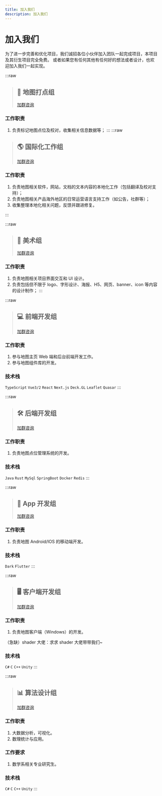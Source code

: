 ```yaml
---
title: 加入我们
description: 加入我们
---
```


# 加入我们

为了进一步完善和优化项目，我们诚招各位小伙伴加入团队一起完成项目，本项目及其衍生项目完全免费。
或者如果您有任何其他有任何好的想法或者设计，也欢迎加入我们一起实现。

:::raw

> ## 📌 地图打点组
>
> [加群咨询](https://qm.qq.com/cgi-bin/qm/qr?k=32bm2dve4iT1LbqbDhrJTFpS7z_UYOwl&jump_from=webapi 'QQ群 992165223')

### 工作职责

1. 负责标记地图点位及校对，收集相关信息数据等；
   :::
   :::raw

> ## 🌎 国际化工作组
>
> [加群咨询](https://qm.qq.com/cgi-bin/qm/qr?k=jkbGpnEQlZ-1J2W0_RpWJXDkqD49Z-8N&jump_from=webapi 'QQ群 717152601')

### 工作职责

1. 负责地图相关软件，网站，文档的文本内容的本地化工作（包括翻译及校对支持）；
2. 负责地图相关产品海外地区的日常运营语言支持工作（如公告，社群等）；
3. 收集整理本地化相关问题，反馈并跟进修复。

:::

:::raw

> ## 🎨 美术组
>
> [加群咨询](https://qm.qq.com/cgi-bin/qm/qr?k=jkbGpnEQlZ-1J2W0_RpWJXDkqD49Z-8N&jump_from=webapi 'QQ群 717152601')

### 工作职责

1. 负责地图相关项目界面交互和 UI 设计。
2. 负责包括但不限于 logo、字形设计、海报、H5、网页、banner、icon 等内容的设计制作；
   :::

:::raw

> ## 💻 前端开发组
>
> [加群咨询](https://qm.qq.com/cgi-bin/qm/qr?k=jkbGpnEQlZ-1J2W0_RpWJXDkqD49Z-8N&jump_from=webapi 'QQ群 717152601')

### 工作职责

1. 参与地图主页 Web 端和后台前端开发工作。
2. 参与地图组件库的开发。

### 技术栈

`TypeScript` `Vue3/2` `React` `Next.js` `Deck.GL` `Leaflet` `Quasar`
:::

:::raw

> ## 🛠 后端开发组
>
> [加群咨询](https://qm.qq.com/cgi-bin/qm/qr?k=jkbGpnEQlZ-1J2W0_RpWJXDkqD49Z-8N&jump_from=webapi 'QQ群 717152601')

### 工作职责

1. 负责地图点位管理系统的开发。

### 技术栈

`Java` `Rust` `MySql` `SpringBoot` `Docker` `Redis`
:::

:::raw

> ## 📱 App 开发组
>
> [加群咨询](https://qm.qq.com/cgi-bin/qm/qr?k=jkbGpnEQlZ-1J2W0_RpWJXDkqD49Z-8N&jump_from=webapi 'QQ群 717152601')

### 工作职责

1. 负责地图 Android/IOS 的移动端开发。

### 技术栈

`Dark` `Flutter`
:::

:::raw

> ## 🖥 客户端开发组
>
> [加群咨询](https://qm.qq.com/cgi-bin/qm/qr?k=jkbGpnEQlZ-1J2W0_RpWJXDkqD49Z-8N&jump_from=webapi 'QQ群 717152601')

### 工作职责

1. 负责地图客户端（Windows）的开发。

（急缺）shader 大佬：求求 shader 大佬带带我们~

### 技术栈

`C#` `C` `C++` `Unity`
:::

:::raw

> ## 📊 算法设计组
>
> [加群咨询](https://qm.qq.com/cgi-bin/qm/qr?k=jkbGpnEQlZ-1J2W0_RpWJXDkqD49Z-8N&jump_from=webapi 'QQ群 717152601')

### 工作职责

1. 大数据分析，可视化。
2. 数理统计与应用。

### 工作要求

1. 数学系相关专业研究生。

### 技术栈

`C#` `C` `C++` `Unity`
:::

<style lang="scss" scoped>

.vp-raw {
  padding: 0 28px 24px 28px;
  box-shadow: var(--vp-shadow-2);
  display: flex;
  flex-direction: column;
  width: 100%;
  margin-bottom: 36px;
  font-size: 15px;
  transition: all .5s,box-shadow .25s ease,border-color .25s ease;
  border-radius: 6px;
  background-color: var(--vp-custom-block-info-bg);
  margin-top: 2rem;
  &::after {

  }
  
  .layer.tiny {
  z-index: -2;
  width: 80%;
  transform: translate(-50%,12px);
  background: #F1F2F3;
  }
  
  &:hover{
    transform: translate3d(0, -8px, 0);
    box-shadow: var(--vp-shadow-3);
  }
    
  .header-anchor {
    display: none;
  }
  h3 {
    margin: 0;
  }
  code {
    background-color: var(--vp-c-mute-dark);
    font-weight: 600;
  }
  blockquote {
    display: flex;
    border-left: none;
    justify-content: space-between;
    align-items: center;
    width: 100%;
    border-bottom: 2px solid var(--vp-c-divider);
    padding-bottom: 18px;
    padding-left: 0;
    h2 {
      padding-top: 0;
      letter-spacing: 0;
      margin: 0;
    }
    a {
      display: inline-block;
      border-radius: 6px;
      padding: 0 20px;
      line-height: 34px;
      font-size: 14px;
      border-color: var(--vp-button-brand-border);
      color: var(--vp-button-brand-text);
      background-color: var(--vp-button-brand-bg);
      border: 1px solid transparent;
      text-align: center;
      font-weight: 600;
      white-space: nowrap;
      transition: color 0.25s, border-color 0.25s, background-color 0.25s;
      text-decoration: none;
      &:hover {
        border-color: var(--vp-button-brand-hover-border);
        color: var(--vp-button-brand-hover-text);
        background-color: var(--vp-button-brand-hover-bg);
      }
    }
  }
}
</style>
